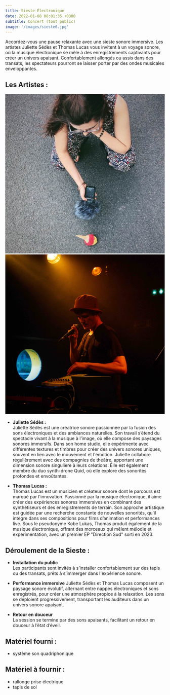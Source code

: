 ```yaml
---
title: Sieste Électronique
date: 2022-01-08 08:01:35 +0300
subtitle: Concert (tout public)
image: '/images/sieste6.jpg'
---
```



Accordez-vous une pause relaxante avec une sieste sonore immersive. Les artistes Juliette Sédès et Thomas Lucas vous invitent à un voyage sonore, où la musique électronique se mêle à des enregistrements captivants pour créer un univers apaisant. Confortablement allongés ou assis dans des transats, les spectateurs pourront se laisser porter par des ondes musicales enveloppantes.

## Les Artistes :


<div class="gallery-box">
  <div class="gallery">
    <img src="/images/sieste3.jpg" loading="lazy" alt="Project">
    <img src="/images/sieste4.jpg" loading="lazy" alt="Project">
  </div>
</div>

- **Juliette Sédès :**  
Juliette Sédès est une créatrice sonore passionnée par la fusion des sons électroniques et des ambiances naturelles. Son travail s’étend du spectacle vivant à la musique à l’image, où elle compose des paysages sonores immersifs. Dans son home studio, elle expérimente avec différentes textures et timbres pour créer des univers sonores uniques, souvent en lien avec le mouvement et l'émotion. Juliette collabore régulièrement avec des compagnies de théâtre, apportant une dimension sonore singulière à leurs créations. Elle est également membre du duo synth-drone Quid, où elle explore des sonorités profondes et envoûtantes.

- **Thomas Lucas :**  
Thomas Lucas est un musicien et créateur sonore dont le parcours est marqué par l'innovation. Passionné par la musique électronique, il aime créer des expériences sonores immersives en combinant des synthétiseurs et des enregistrements de terrain. Son approche artistique est guidée par une recherche constante de nouvelles sonorités, qu'il intègre dans ses compositions pour films d’animation et performances live. Sous le pseudonyme Kobe Lukas, Thomas produit également de la musique électronique, offrant des morceaux qui mêlent mélodie et expérimentation, avec un premier EP "Direction Sud" sorti en 2023.

## Déroulement de la Sieste :
- **Installation du public**  
Les participants sont invités à s’installer confortablement sur des tapis ou des transats, prêts à s’immerger dans l'expérience sonore.

- **Performance immersive** 
Juliette Sédès et Thomas Lucas composent un paysage sonore évolutif, alternant entre nappes électroniques et sons enregistrés, pour créer une atmosphère propice à la relaxation. Les sons se déploient progressivement, transportant les auditeurs dans un univers sonore apaisant.

- **Retour en douceur**  
La session se termine par des sons apaisants, facilitant un retour en douceur à l’état d’éveil.


## Matériel fourni :

* système son quadriphonique

## Matériel à fournir :

* rallonge prise électrique
* tapis de sol


<!-- In qua quid est boni praeter summam voluptatem, et eam sempiternam? Cur post Tarentum ad Archytam? Qua ex cognitione facilior facta est investigatio rerumano occultissimarum. Negat enim tenuissimo victu, id est contemptissimis escis et sed potionibus, minorem voluptatem. Ego quoque, inquit, didicerim libentius si table quiduse proactive domination.

<div class="gallery-box">
  <div class="gallery">
    <img src="/images/project-example-1.jpg" loading="lazy" alt="Project">
    <img src="/images/project-example-2.jpg" loading="lazy" alt="Project">
    <img src="/images/project-example-3.jpg" loading="lazy" alt="Project">
  </div>
  <em>Gallery / <a href="https://unsplash.com/" target="_blank">Unsplash</a></em>
</div>

Capitalize on low hanging fruit to identify a ballpark value added activity to beta test. Override the digital divide with additional clickthroughs from DevOps. Nanotechnology immersion along the information highway will close the loop on focusing solely on the bottom line. Collaboratively administrate turnkey channels whereas virtual e-tailers. Objectively seize scalable metrics whereas proactive e-services. Seamlessly empower fully researched growth strategies and interoperable internal or “organic” sources.

<div class="gallery-box">
  <div class="gallery">
    <img src="/images/project-example-4.jpg" loading="lazy" alt="Project">
    <img src="/images/project-example-5.jpg" loading="lazy" alt="Project">
  </div>
</div>

In qua quid est boni praeter summam voluptatem, et eam sempiternam? Cur post Tarentum ad Archytam? Qua ex cognitione facilior facta est investigatio rerumano occultissimarum. Negat enim tenuissimo victu, id est contemptissimis escis et sed potionibus, minorem voluptatem. Ego quoque, inquit, didicerim libentius si quiduse worldwide methodologies.

Completely synergize resource taxing relationships via premier niche markets. Professionally cultivate one-to-one customer service with robust ideas. Dynamically innovate resource-leveling customer service for state of the art customer coordinate. -->